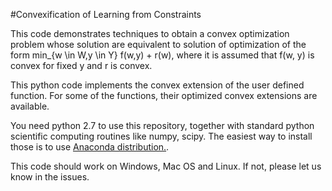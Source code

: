 #Convexification of Learning from Constraints

This code demonstrates techniques to obtain a convex optimization problem whose solution are equivalent to solution of optimization of the form min_{w \in W,y \in Y} f(w,y) + r(w), where it is assumed that f(w, y) is convex for fixed y and r is convex.

This python code implements the convex extension of the user defined function. For some of the functions, their optimized convex extensions are available. 

You need python 2.7 to use this repository, together with standard python scientific computing routines like numpy, scipy. The easiest way to install those is to use [Anaconda distribution.](https://www.continuum.io/downloads).

This code should work on Windows, Mac OS and Linux. If not, please let us know in the issues.
